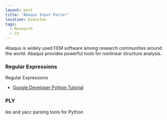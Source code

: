 ```yaml
---
layout: post
title: "Abaqus Input Parser"
location: Evanston
tags:
  - Research
  - CS
---
```


Abaqus is widely used FEM software among research communities around the world. Abaqus provides powerful tools for nonlinear structure analysis.

### Regular Expressions

Regular Expressions

* [Google Developer Python Tutorial](https://developers.google.com/edu/python/regular-expressions?csw=1)

### PLY

lex and yacc parsing tools for Python
